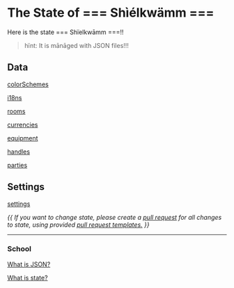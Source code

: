 # The State of === Shìélkwämm ===

Here is the state === Shïelkwāmm ===!! 
> hïnt: It is mānāged with JSON files!!!

## Data

[colorSchemes](colorSchemes/index.md)

[i18ns](i18ns/index.md)

[rooms](rooms/index.md)

[currencies](currencies/index.md)

[equipment](equipments/index.md)

[handles](handles/index.md)

[parties](parties/index.md)

## Settings

[settings](settings/index.md)

*{{ If you want to change state, please create a [pull request](https://docs.github.com/en/github/collaborating-with-issues-and-pull-requests/about-pull-requests) for all changes to state, using provided [pull request templates.](.github/PULL_REQUEST_TEMPLATE/index.md) }}*

-----
### School

[What is JSON?](https://www.copterlabs.com/json-what-it-is-how-it-works-how-to-use-it/)

[What is state?](https://www.freecodecamp.org/news/state-in-javascript-explained-by-cooking-a-simple-meal-2baf10a787ee/)